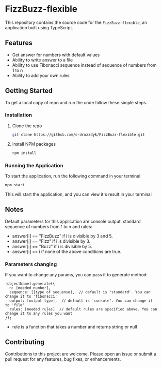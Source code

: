 # FizzBuzz-flexible

This repository contains the source code for the `FizzBuzz-flexible`, an application built using TypeScript. 

## Features

- Get answer for numbers with default values
- Ability to write answer to a file
- Ability to use Fibonacci sequence instead of sequence of numbers from 1 to n
- Ability to add your own rules

## Getting Started

To get a local copy of repo and run the code follow these simple steps.

### Installation

1. Clone the repo
   ```sh
   git clone https://github.com/o-drozzdyk/FizzBuzz-flexible.git
   ```

2. Install NPM packages
   ```sh
   npm install
   ```

### Running the Application

To start the application, run the following command in your terminal:
   ```sh
   npm start
   ```

This will start the application, and you can view it's result in your terminal

## Notes

Default parameters for this application are console output, standard sequence of numbers from 1 to n and rules:

- answer[i] == "FizzBuzz" if i is divisible by 3 and 5.
- answer[i] == "Fizz" if i is divisible by 3.
- answer[i] == "Buzz" if i is divisible by 5.
- answer[i] == i if none of the above conditions are true.

### Parameters changing

If you want to change any params, you can pass it to generate method:  
  
  ```
  [objectName].generate({  
    n: [needed number],  
    sequence: []type of sequense],  // default is 'standard'. You can change it to 'fibonacci'  
    output: [output type],  // default is 'console'. You can change it to 'file'  
    rules: [needed rules]  // default rules are specified above. You can change it to any rules you want  
  });
  ```

- rule is a function that takes a number and returns string or null

## Contributing

Contributions to this project are welcome. Please open an issue or submit a pull request for any features, bug fixes, or enhancements.
